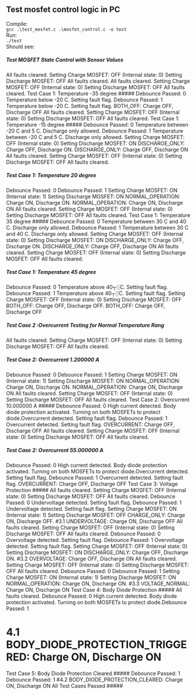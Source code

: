 ## Test mosfet control logic in PC
Compile:   
`gcc .\test_mosfet.c .\mosfet_control.c -o test`   
Run:   
`./test`   
Should see:   

##### Test MOSFET State Control with Sensor Values #####
All faults cleared.
Setting Charge MOSFET: OFF (Internal state: 0)
Setting Discharge MOSFET: OFF
All faults cleared.
All faults cleared.
Setting Charge MOSFET: OFF (Internal state: 0)
Setting Discharge MOSFET: OFF
All faults cleared.
Test Case 1: Temperature -35 degree #####
Debounce Passed: 0
Temperature below -20 C. Setting fault flag.
Debounce Passed: 1
Temperature below -20 C. Setting fault flag.
BOTH_OFF: Charge OFF, Discharge OFF
All faults cleared.
Setting Charge MOSFET: OFF (Internal state: 0)
Setting Discharge MOSFET: OFF
All faults cleared.
Test Case 1: Temperature -15 degree #####
Debounce Passed: 0
Temperature between -20 C and 5 C. Discharge only allowed.
Debounce Passed: 1
Temperature between -20 C and 5 C. Discharge only allowed.
Setting Charge MOSFET: OFF (Internal state: 0)
Setting Discharge MOSFET: ON
DISCHARGE_ONLY: Charge OFF, Discharge ON.
DISCHARGE_ONLY: Charge OFF, Discharge ON
All faults cleared.
Setting Charge MOSFET: OFF (Internal state: 0)
Setting Discharge MOSFET: OFF
All faults cleared.
##### Test Case 1: Temperature 20 degree #####
Debounce Passed: 0
Debounce Passed: 1
Setting Charge MOSFET: ON (Internal state: 1)
Setting Discharge MOSFET: ON
NORMAL_OPERATION: Charge ON, Discharge ON.
NORMAL_OPERATION: Charge ON, Discharge ON
All faults cleared.
Setting Charge MOSFET: OFF (Internal state: 0)
Setting Discharge MOSFET: OFF
All faults cleared.
Test Case 1: Temperature 35 degree #####
Debounce Passed: 0
Temperature between 30 C and 40 C. Discharge only allowed.
Debounce Passed: 1
Temperature between 30 C and 40 C. Discharge only allowed.
Setting Charge MOSFET: OFF (Internal state: 0)
Setting Discharge MOSFET: ON
DISCHARGE_ONLY: Charge OFF, Discharge ON.
DISCHARGE_ONLY: Charge OFF, Discharge ON
All faults cleared.
Setting Charge MOSFET: OFF (Internal state: 0)
Setting Discharge MOSFET: OFF
All faults cleared.
##### Test Case 1: Temperature 45 degree #####
Debounce Passed: 0
Temperature above 40┬░C. Setting fault flag.
Debounce Passed: 1
Temperature above 40┬░C. Setting fault flag.
Setting Charge MOSFET: OFF (Internal state: 0)
Setting Discharge MOSFET: OFF
BOTH_OFF: Charge OFF, Discharge OFF.
BOTH_OFF: Charge OFF, Discharge OFF
##### Test Case 2 :Overcurrent Testing for Normal Temperature Rang #####
All faults cleared.
Setting Charge MOSFET: OFF (Internal state: 0)
Setting Discharge MOSFET: OFF
All faults cleared.
##### Test Case 2: Overcurrent 1.200000 A #####
Debounce Passed: 0
Debounce Passed: 1
Setting Charge MOSFET: ON (Internal state: 1)
Setting Discharge MOSFET: ON
NORMAL_OPERATION: Charge ON, Discharge ON.
NORMAL_OPERATION: Charge ON, Discharge ON
All faults cleared.
Setting Charge MOSFET: OFF (Internal state: 0)
Setting Discharge MOSFET: OFF
All faults cleared.
Test Case 2: Overcurrent 10.000000 A #####
Debounce Passed: 0
High current detected. Body diode protection activated. Turning on both MOSFETs to protect diode.Overcurrent detected. Setting fault flag.
Debounce Passed: 1
Overcurrent detected. Setting fault flag.
OVERCURRENT: Charge OFF, Discharge OFF
All faults cleared.
Setting Charge MOSFET: OFF (Internal state: 0)
Setting Discharge MOSFET: OFF
All faults cleared.
##### Test Case 2: Overcurrent 55.000000 A #####
Debounce Passed: 0
High current detected. Body diode protection activated. Turning on both MOSFETs to protect diode.Overcurrent detected. Setting fault flag.
Debounce Passed: 1
Overcurrent detected. Setting fault flag.
OVERCURRENT: Charge OFF, Discharge OFF
Test Case 3: Voltage Protection #####
All faults cleared.
Setting Charge MOSFET: OFF (Internal state: 0)
Setting Discharge MOSFET: OFF
All faults cleared.
Debounce Passed: 0
Undervoltage detected. Setting fault flag.
Debounce Passed: 1
Undervoltage detected. Setting fault flag.
Setting Charge MOSFET: ON (Internal state: 1)
Setting Discharge MOSFET: OFF
CHARGE_ONLY: Charge ON, Discharge OFF.
#3.1 UNDERVOLTAGE: Charge ON, Discharge OFF
All faults cleared.
Setting Charge MOSFET: OFF (Internal state: 0)
Setting Discharge MOSFET: OFF
All faults cleared.
Debounce Passed: 0
Overvoltage detected. Setting fault flag.
Debounce Passed: 1
Overvoltage detected. Setting fault flag.
Setting Charge MOSFET: OFF (Internal state: 0)
Setting Discharge MOSFET: ON
DISCHARGE_ONLY: Charge OFF, Discharge ON.
#3.2 OVERVOLTAGE: Charge OFF, Discharge ON
All faults cleared.
Setting Charge MOSFET: OFF (Internal state: 0)
Setting Discharge MOSFET: OFF
All faults cleared.
Debounce Passed: 0
Debounce Passed: 1
Setting Charge MOSFET: ON (Internal state: 1)
Setting Discharge MOSFET: ON
NORMAL_OPERATION: Charge ON, Discharge ON.
#3.3 VOLTAGE_NORMAL: Charge ON, Discharge ON
Test Case 4: Body Diode Protection #####
All faults cleared.
Debounce Passed: 0
High current detected. Body diode protection activated. Turning on both MOSFETs to protect diode.Debounce Passed: 1    
# 4.1 BODY_DIODE_PROTECTION_TRIGGERED: Charge ON, Discharge ON
Test Case 5: Body Diode Protection Cleared #####
Debounce Passed: 1
Debounce Passed: 1
#4.2 BODY_DIODE_PROTECTION_CLEARED: Charge ON, Discharge ON
All Test Cases Passed #####
